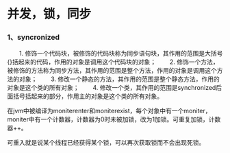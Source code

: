 # 并发，锁，同步

### 1、syncronized

　　1. 修饰一个代码块，被修饰的代码块称为同步语句块，其作用的范围是大括号{}括起来的代码，作用的对象是调用这个代码块的对象； 
　　2. 修饰一个方法，被修饰的方法称为同步方法，其作用的范围是整个方法，作用的对象是调用这个方法的对象； 
　　3. 修改一个静态的方法，其作用的范围是整个静态方法，作用的对象是这个类的所有对象； 
　　4. 修改一个类，其作用的范围是synchronized后面括号括起来的部分，作用主的对象是这个类的所有对象。

在jvm中被编译为moniterenter和moniterexist，每个对象中有一个moniter，moniter中有一个计数器，计数器为0时未被加锁，改为1加锁。可重复加锁，计数器++。

可重入就是说某个线程已经获得某个锁，可以再次获取锁而不会出现死锁。

